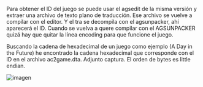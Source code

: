 Para obtener el ID del juego se puede usar el agsedit de la misma versión y extraer una archivo de texto plano de traducción.
Ese archivo se vuelve a compilar con el editor. Y el tra se decompila con el agsunpacker, ahí aparecerá el ID.
Cuando se vuelva a quere compilar con el AGSUNPACKER quizá hay que quitar la línea encoding para que funcione el juego.

Buscando la cadena de hexadecimal de un juego como ejemplo (A Day in the Future) he encontrado la cadena hexadecimal que
corresponde con el ID en el archivo ac2game.dta. Adjunto captura. El orden de bytes es little endian.

![imagen](https://github.com/user-attachments/assets/d13036df-7ca8-4d68-a74f-4d72aa48542a)
